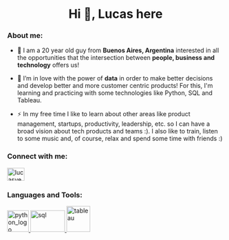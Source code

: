 <h1 align="center">Hi 👋, Lucas here</h1>

<h3 align="left">About me:</h3>

- 🔭 I am a 20 year old guy from **Buenos Aires, Argentina** interested in all the opportunities that the intersection between **people, business and technology** offers us!

- 🌱 I’m in love with the power of **data** in order to make better decisions and develop better and more customer centric products! For this, I'm learning and practicing with some technologies like Python, SQL and Tableau.

- ⚡ In my free time I like to learn about other areas like product management, startups, productivity, leadership, etc. so I can have a broad vision about tech products and teams :). I also like to train, listen to some music and, of course, relax and spend some time with friends :)

<h3 align="left">Connect with me:</h3>
<p align="left">
<a href="https://linkedin.com/in/lucasvegalv" target="blank"><img align="center" src="https://raw.githubusercontent.com/rahuldkjain/github-profile-readme-generator/master/src/images/icons/Social/linked-in-alt.svg" alt="lucasvegalv" height="30" width="40" /></a>
</p>

<h3 align="left">Languages and Tools:</h3>
<p align="left"> 

<a href="https://www.python.org/" target="_blank" rel="noreferrer"> 
<img src="https://upload.wikimedia.org/wikipedia/commons/thumb/c/c3/Python-logo-notext.svg/1024px-Python-logo-notext.svg.png" alt="python_logo" width="50" height="50"/> 
</a> 
 
<a href="https://es.wikipedia.org/wiki/SQL" target="_blank" rel="noreferrer"> 
<img src="https://blog.desafiolatam.com/wp-content/uploads/2018/05/sql-logo.png" alt="sql" width="80" height="50"/> </a>

<a href="https://www.tableau.com/es-es" target="_blank" rel="noreferrer"> 
<img src="https://www.selectdistinct.co.uk/wp-content/uploads/2023/03/Tableau-logo-removebg-preview.png" alt="tableau" width="55" height="60"/> 
</a>
